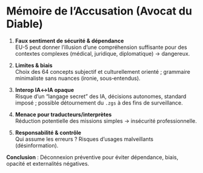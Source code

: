 # Mémoire de l’Accusation (Avocat du Diable)

1. **Faux sentiment de sécurité & dépendance**  
   EU-5 peut donner l’illusion d’une compréhension suffisante pour des contextes complexes (médical, juridique, diplomatique) → dangereux.

2. **Limites & biais**  
   Choix des 64 concepts subjectif et culturellement orienté ; grammaire minimaliste sans nuances (ironie, sous‑entendus).

3. **Interop IA↔IA opaque**  
   Risque d’un “langage secret” des IA, décisions autonomes, standard imposé ; possible détournement du `.zgs` à des fins de surveillance.

4. **Menace pour traducteurs/interprètes**  
   Réduction potentielle des missions simples → insécurité professionnelle.

5. **Responsabilité & contrôle**  
   Qui assume les erreurs ? Risques d’usages malveillants (désinformation).

**Conclusion** : Déconnexion préventive pour éviter dépendance, biais, opacité et externalités négatives.